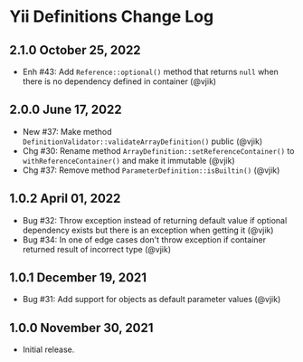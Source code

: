 # Yii Definitions Change Log

## 2.1.0 October 25, 2022

- Enh #43: Add `Reference::optional()` method that returns `null` when there is no dependency defined
  in container (@vjik)

## 2.0.0 June 17, 2022

- New #37: Make method `DefinitionValidator::validateArrayDefinition()` public (@vjik)
- Chg #30: Rename method `ArrayDefinition::setReferenceContainer()` to `withReferenceContainer()` and make it
  immutable (@vjik)
- Chg #37: Remove method `ParameterDefinition::isBuiltin()` (@vjik)

## 1.0.2 April 01, 2022

- Bug #32: Throw exception instead of returning default value if optional dependency exists but there is an exception
  when getting it (@vjik)
- Bug #34: In one of edge cases don't throw exception if container returned result of incorrect type (@vjik)

## 1.0.1 December 19, 2021

- Bug #31: Add support for objects as default parameter values (@vjik)

## 1.0.0 November 30, 2021

- Initial release.
